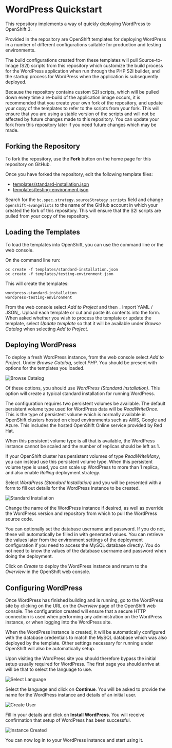 WordPress Quickstart
====================

This repository implements a way of quickly deploying WordPress to OpenShift 3.

Provided in the repository are OpenShift templates for deploying WordPress in a number of different configurations suitable for production and testing environments.

The build configurations created from these templates will pull Source-to-Image (S2I) scripts from this repository which customize the build process for the WordPress application when run through the PHP S2I builder, and the startup process for WordPress when the application is subsequently deployed.

Because the repository contains custom S2I scripts, which will be pulled down every time a re-build of the application image occurs, it is recommended that you create your own fork of the repository, and update your copy of the templates to refer to the scripts from your fork. This will ensure that you are using a stable version of the scripts and will not be affected by future changes made to this repository. You can update your fork from this repository later if you need future changes which may be made.

Forking the Repository
----------------------

To fork the repository, use the **Fork** button on the home page for this repository on GitHub.

Once you have forked the repository, edit the following template files:

* [templates/standard-installation.json](templates/standard-installation.json)
* [templates/testing-environment.json](templates/testing-environment.json)

Search for the ``bc.spec.strategy.sourceStrategy.scripts`` field and change ``openshift-evangelists`` to the name of the GitHub account in which your created the fork of this repository. This will ensure that the S2I scripts are pulled from your copy of the repository.

Loading the Templates
---------------------

To load the templates into OpenShift, you can use the command line or the web console.

On the command line run:

```
oc create -f templates/standard-installation.json
oc create -f templates/testing-environment.json
```

This will create the templates:

```
wordpress-standard-installation
wordpress-testing-environment
```

From the web console select _Add to Project_ and then _
Import YAML / JSON_. Upload each template or cut and paste its contents into the form. When asked whether you wish to process the template or update the template, select _Update template_ so that it will be available under _Browse Catalog_ when selecting _Add to Project_.

Deploying WordPress
-------------------

To deploy a fresh WordPress instance, from the web console select _Add to Project_. Under _Browse Catalog_, select _PHP_. You should be present with options for the templates you loaded.

![Browse Catalog](./screenshots/browse-catalog-wordpress.png)

Of these options, you should use _WordPress (Standard Installation)_. This option will create a typical standard installation for running WordPress.

The configuration requires two persistent volumes be available. The default persistent volume type used for WordPress data will be _ReadWriteOnce_. This is the type of persistent volume which is normally available in OpenShift clusters hosted on cloud environments such as AWS, Google and Azure. This includes the hosted OpenShift Online service provided by Red Hat.

When this persistent volume type is all that is available, the WordPress instance cannot be scaled and the number of replicas should be left as 1.

If your OpenShift cluster has persistent volumes of type _ReadWriteMany_, you can instead use this persistent volume type. When this persistent volume type is used, you can scale up WordPress to more than 1 replica, and also enable _Rolling_ deployment strategy.

Select _WordPress (Standard Installation)_ and you will be presented with a form to fill out details for the WordPress instance to be created.

![Standard Installation](./screenshots/wordpress-standard-installation.png)

Change the name of the WordPress instance if desired, as well as override the WordPress version and repository from which to pull the WordPress source code.

You can optionally set the database username and password. If you do not, these will automatically be filled in with generated values. You can retrieve the values later from the environment settings of the deployment configuration if you need to access the MySQL database directly. You do not need to know the values of the database username and password when doing the deployment.

Click on _Create_ to deploy the WordPress instance and return to the _Overview_ in the OpenShift web console.

Configuring WordPress
---------------------

Once WordPress has finished building and is running, go to the WordPress site by clicking on the URL on the _Overview_ page of the OpenShift web console. The configuration created will ensure that a secure HTTP connection is used when performing any administration on the WordPress instance, or when logging into the WordPress site.

When the WordPress instance is created, it will be automatically configured with the database credentials to match the MySQL database which was also deployed by the template. Other settings necessary for running under OpenShift will also be automatically setup.

Upon visiting the WordPress site you should therefore bypass the initial setup usually required for WordPress. The first page you should arrive at will be that to select the language to use.

![Select Language](./screenshots/wordpress-select-language.png)

Select the language and click on **Continue**. You will be asked to provide the name for the WordPress instance and details of an initial user.

![Create User](./screenshots/wordpress-create-user.png)

Fill in your details and click on **Install WordPress**. You will receive confirmation that setup of WordPress has been successful.

![Instance Created](./screenshots/wordpress-instance-created.png)

You can now log in to your WordPress instance and start using it.
